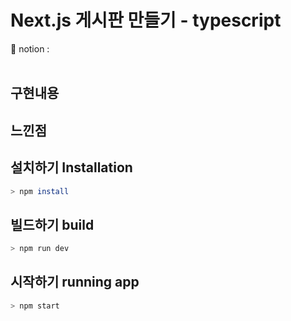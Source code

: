 # Next.js 게시판 만들기 - typescript 
📕 notion : <br>
<br>

## 구현내용

## 느낀점

## 설치하기 Installation

```bash
> npm install
```

## 빌드하기 build

```bash
> npm run dev
```

## 시작하기 running app

```bash
> npm start
```
